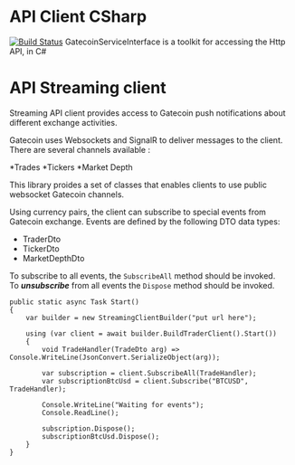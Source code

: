 
API Client CSharp
=================
[![Build Status](https://gitlab.com/gatecoin/backend-team/api-gatecoin-dotnet/badges/master/build.svg)](https://gitlab.com/gatecoin/backend-team/api-gatecoin-dotnet)
GatecoinServiceInterface is a toolkit for accessing the Http API, in C#

API Streaming client
=================

Streaming API client provides access to Gatecoin push notifications about different exchange activities.

Gatecoin uses Websockets and SignalR to deliver messages to the client.
There are several channels available : 

*Trades
*Tickers
*Market Depth


This library proides a set of classes that enables clients to use public websocket Gatecoin channels.

Using currency pairs, the client can subscribe to special events from Gatecoin exchange.
Events are defined by the following DTO data types:

* TraderDto
* TickerDto
* MarketDepthDto

To subscribe to all events, the ```SubscribeAll``` method should be invoked.<br>
To ***unsubscribe*** from all events the ```Dispose``` method should be invoked.
 


```
public static async Task Start()
{
    var builder = new StreamingClientBuilder("put url here");

    using (var client = await builder.BuildTraderClient().Start())
    {
        void TradeHandler(TradeDto arg) => Console.WriteLine(JsonConvert.SerializeObject(arg));

        var subscription = client.SubscribeAll(TradeHandler);
        var subscriptionBtcUsd = client.Subscribe("BTCUSD", TradeHandler);

        Console.WriteLine("Waiting for events");
        Console.ReadLine();

        subscription.Dispose();
        subscriptionBtcUsd.Dispose();
    }
}
```

